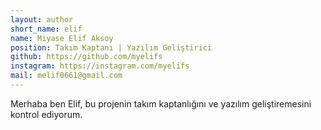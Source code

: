 ```yaml
---
layout: author
short_name: elif
name: Miyase Elif Aksoy
position: Takım Kaptanı | Yazılım Geliştirici
github: https://github.com/myelifs
instagram: https://instagram.com/myelifs
mail: melif0661@gmail.com
---
```


Merhaba ben Elif, bu projenin takım kaptanlığını ve yazılım geliştiremesini kontrol ediyorum.